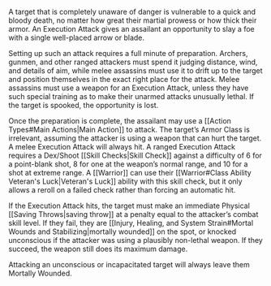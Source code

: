 A target that is completely unaware of danger is vulnerable to a quick and bloody death, no matter how great their martial prowess or how thick their armor. An Execution Attack gives an assailant an opportunity to slay a foe with a single well-placed arrow or blade. 

Setting up such an attack requires a full minute of preparation. Archers, gunmen, and other ranged attackers must spend it judging distance, wind, and details of aim, while melee assassins must use it to drift up to the target and position themselves in the exact right place for the attack. Melee assassins must use a weapon for an Execution Attack, unless they have such special training as to make their unarmed attacks unusually lethal. If the target is spooked, the opportunity is lost.

Once the preparation is complete, the assailant may use a [[Action Types#Main Actions|Main Action]] to attack. The target’s Armor Class is irrelevant, assuming the attacker is using a weapon that can hurt the target. A melee Execution Attack will always hit. A ranged Execution Attack requires a Dex/Shoot [[Skill Checks|Skill Check]] against a difficulty of 6 for a point-blank shot, 8 for one at the weapon’s normal range, and 10 for a shot at extreme range. A [[Warrior]] can use their [[Warrior#Class Ability Veteran's Luck|Veteran's Luck]] ability with this skill check, but it only allows a reroll on a failed check rather than forcing an automatic hit. 

If the Execution Attack hits, the target must make an immediate Physical [[Saving Throws|saving throw]] at a penalty equal to the attacker’s combat skill level. If they fail, they are [[Injury, Healing, and System Strain#Mortal Wounds and Stabilizing|mortally wounded]] on the spot, or knocked unconscious if the attacker was using a plausibly non-lethal weapon. If they succeed, the weapon still does its maximum damage. 

Attacking an unconscious or incapacitated target will always leave them Mortally Wounded.